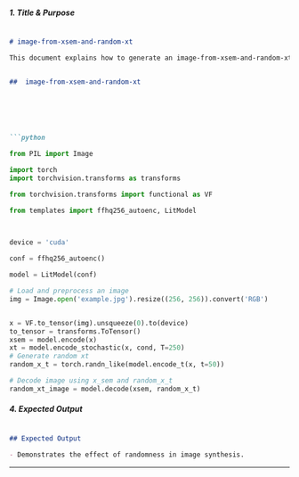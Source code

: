 ##### **1. Title & Purpose**

```md

# image-from-xsem-and-random-xt

This document explains how to generate an image-from-xsem-and-random-xt.

```


```md

##  image-from-xsem-and-random-xt

  


  

```python

from PIL import Image

import torch
import torchvision.transforms as transforms

from torchvision.transforms import functional as VF

from templates import ffhq256_autoenc, LitModel

  

device = 'cuda'

conf = ffhq256_autoenc()

model = LitModel(conf)

# Load and preprocess an image
img = Image.open('example.jpg').resize((256, 256)).convert('RGB')


x = VF.to_tensor(img).unsqueeze(0).to(device)
to_tensor = transforms.ToTensor()
xsem = model.encode(x)
xt = model.encode_stochastic(x, cond, T=250)
# Generate random xt
random_x_t = torch.randn_like(model.encode_t(x, t=50))

# Decode image using x_sem and random_x_t
random_xt_image = model.decode(xsem, random_x_t)

```

  

##### **4. Expected Output**

```md

## Expected Output

- Demonstrates the effect of randomness in image synthesis.


```

  

---

  


